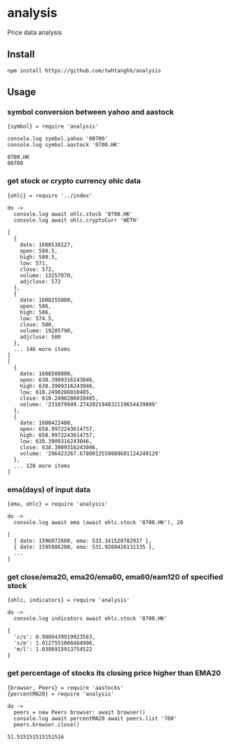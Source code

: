 # analysis
Price data analysis

## Install
```
npm install https://github.com/twhtanghk/analysis
```

## Usage
### symbol conversion between yahoo and aastock
```
{symbol} = require 'analysis'

console.log symbol.yahoo '00700'
console.log symbol.aastock '0700.HK'
```
```
0700.HK
00700
```

### get stock or crypto currency ohlc data 
```
{ohlc} = require '../index'

do ->
  console.log await ohlc.stock '0700.HK'
  console.log await ohlc.cryptoCurr 'WETH'
```
```
[
  {
    date: 1608538127,
    open: 580.5,
    high: 580.5,
    low: 571,
    close: 572,
    volume: 13157070,
    adjclose: 572
  },
  {
    date: 1608255000,
    open: 586,
    high: 586,
    low: 574.5,
    close: 580,
    volume: 19205790,
    adjclose: 580
  },
  ... 146 more items
]
[
  {
    date: 1608508800,
    open: 638.3909316243046,
    high: 638.3909316243046,
    low: 610.2490286010485,
    close: 610.2490286010485,
    volume: '231079949.274202194832119654439809'
  },
  {
    date: 1608422400,
    open: 658.9972243614757,
    high: 658.9972243614757,
    low: 638.3909316243046,
    close: 638.3909316243046,
    volume: '296423267.6780013559889601124249129'
  },
  ... 128 more items
]
```

### ema(days) of input data
```
{ema, ohlc} = require 'analysis'

do ->
  console.log await ema (await ohlc.stock '0700.HK'), 20
```
```
[
  { date: 1596072600, ema: 533.341520782937 },
  { date: 1595986200, ema: 531.9280426131335 },
  ...
]
```

### get close/ema20, ema20/ema60, ema60/eam120 of specified stock
```
{ohlc, indicators} = require 'analysis'

do ->
  console.log indicators await ohlc.stock '0700.HK'
```
```
{
  'c/s': 0.9889439919923563,
  's/m': 1.0127551000484996,
  'm/l': 1.0386915913754522
}
```

### get percentage of stocks its closing price higher than EMA20 
```
{browser, Peers} = require 'aastocks'
{percentMA20} = require 'analysis'

do ->
  peers = new Peers browser: await browser()
  console.log await percentMA20 await peers.list '700'
  peers.browser.close()
```
```
51.515151515151516
```
